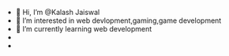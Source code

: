 - 👋 Hi, I’m @Kalash Jaiswal
- 👀 I’m interested in web devlopment,gaming,game development
- 🌱 I’m currently learning web development
- 
-

<!---
KalashJ2/KalashJ2 is a ✨ special ✨ repository because its `README.md` (this file) appears on your GitHub profile.
You can click the Preview link to take a look at your changes.
--->
